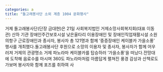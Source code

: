 ```yaml
---
categories: a
title: "돌고래봉사단 소외 계층 1004 문화행사"
---
```

거제 돌고래봉사단(단장 금대현)은 21일 사회복지법인 거제소망사회복지회(대표 이동관) 산하 기관 장애인주간보호시설 낮은울타리 이용장애인 및 장애인직업재활시설 소원의항구 근로장애인과 종사자, 봉사자 총 121명과 함께 ‘중증장애인 케이블카 가을소풍’ 행사를 개최했다.돌고래봉사단 후원으로 소망의 이용자 및 종사자, 봉사자가 함께 어우러져 거제의 관광명소 거제 파노라마 케이블카를 탑승하러 ‘가을소풍’을 떠났다.전망대에 도착해 음료수를 마시며 360도 파노라마처럼 아름답게 펼쳐진 풍경 감상과 산책로도 가보며 봉사자와 함께 포즈를 취하여 사